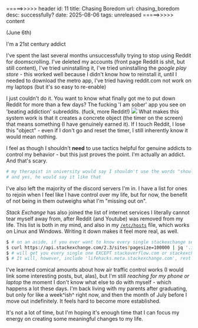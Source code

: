 =====>>>>> header
id: 11
title: Chasing Boredom
url: chasing_boredom
desc: successfully?
date: 2025-08-06
tags: unreleased
=====>>>>> content

(June 6th)

I'm a 21st century addict

I've spent the last several months unsuccessfully trying to stop using Reddit for doomscrolling. I've deleted my accounts (front page Reddit is shit, but still content), I've tried uninstalling it, I've tried uninstalling the *google play store* - this worked well because I didn't know how to reinstall it, until I needed to download the metro app, I've tried having reddit.com not work on my laptops (but it's so easy to re-enable)

I just couldn't do it. You want to know what finally got me to put down Reddit for more than a few days? The fucking 'I am sober' app you see on 'beating addiction' subreddits. (fuck, more Reddit!)
![](img/doomscrolling.png)
What makes this system work is that it creates a concrete object (the timer on the screen) that means something (I have genuinely earned it). If I touch Reddit, I lose this "object" - even if I don't go and reset the timer, I still inherently know it would mean nothing.

I feel as though I shouldn't **need** to use tactics helpful for genuine addicts to control my behavior - but this just proves the point. I'm actually an addict. And that's scary.

```bash
# my therapist in university would say I shouldn't use the words "should" or "shouldn't". 
# and yes, he would say it like that
```

I've also left the majority of the discord servers I'm in. I have a list for ones to rejoin when I feel like I have control over my life, but for now, the benefit of not being in them outweighs what I'm "missing out on".

*Stack Exchange* has also joined the list of internet services I literally cannot tear myself away from, after Reddit (and Youtube) was removed from my life. This list is both in my mind, and also in my [`/etc/hosts`](https://static.carson.sh/hosts) file, which works on Linux and Windows. Writing it down makes it feel more real, as well.

```bash
$ # on an aside, if you ever want to know every single stackexchange subdomain
$ curl https://api.stackexchange.com/2.3/sites?pagesize=100000 | jq '.items[] | .site_url' -r | sort | uniq
$ # will get you every single one EXCEPT stackoverflow.com or stackexchange.com
$ # It will, however, include 'lifehacks.meta.stackexchange.com', rest assure
```

I've learned comical amounts about how air traffic control works (I would link some interesting posts, but, alas), but I'm still *reaching for my phone or laptop* the moment I don't know what else to do with myself - which happens a lot these days. I'm back living with my parents after graduating, but only for like a week^ish^ right now, and then the month of July before I move out indefinitely. It feels hard to become more established.

It's not a lot of time, but I'm hoping it's enough time that I can focus my energy on creating some meaningful changes to my life.





